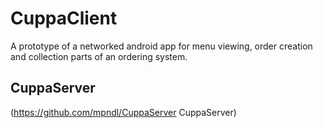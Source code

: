 # CuppaClient
A prototype of a networked android app for menu viewing, order creation and collection parts of an ordering system.
 
## CuppaServer
(https://github.com/mpndl/CuppaServer CuppaServer)
